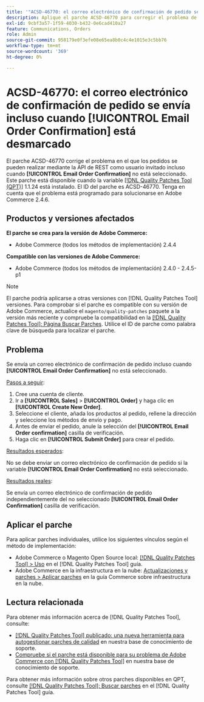 ```yaml
---
title: '"ACSD-46770: el correo electrónico de confirmación de pedido se envía incluso cuando [!UICONTROL Email Order Confirmation] está desmarcada'''
description: Aplique el parche ACSD-46770 para corregir el problema de Adobe Commerce donde los correos electrónicos de confirmación de pedido se envían incluso cuando [!UICONTROL Email Order Confirmation] no está seleccionado.
exl-id: 9cbf3a57-1f59-4030-b432-0e6cad410a27
feature: Communications, Orders
role: Admin
source-git-commit: 958179e0f3efe08e65ea8b0c4c4e1015e3c5bb76
workflow-type: tm+mt
source-wordcount: '369'
ht-degree: 0%

---
```


# ACSD-46770: el correo electrónico de confirmación de pedido se envía incluso cuando **[!UICONTROL Email Order Confirmation]** está desmarcado

El parche ACSD-46770 corrige el problema en el que los pedidos se pueden realizar mediante la API de REST como usuario invitado incluso cuando **[!UICONTROL Email Order Confirmation]** no está seleccionado. Este parche está disponible cuando la variable [[!DNL Quality Patches Tool (QPT)]](/help/announcements/adobe-commerce-announcements/magento-quality-patches-released-new-tool-to-self-serve-quality-patches.md) 1.1.24 está instalado. El ID del parche es ACSD-46770. Tenga en cuenta que el problema está programado para solucionarse en Adobe Commerce 2.4.6.

## Productos y versiones afectados

**El parche se crea para la versión de Adobe Commerce:**

* Adobe Commerce (todos los métodos de implementación) 2.4.4

**Compatible con las versiones de Adobe Commerce:**

* Adobe Commerce (todos los métodos de implementación) 2.4.0 - 2.4.5-p1

>[!NOTE]
>
>El parche podría aplicarse a otras versiones con [!DNL Quality Patches Tool] versiones. Para comprobar si el parche es compatible con su versión de Adobe Commerce, actualice el `magento/quality-patches` paquete a la versión más reciente y compruebe la compatibilidad en la [[!DNL Quality Patches Tool]: Página Buscar Parches](https://experienceleague.adobe.com/tools/commerce-quality-patches/index.html). Utilice el ID de parche como palabra clave de búsqueda para localizar el parche.

## Problema

Se envía un correo electrónico de confirmación de pedido incluso cuando **[!UICONTROL Email Order Confirmation]** no está seleccionado.

<u>Pasos a seguir</u>:

1. Cree una cuenta de cliente.
1. Ir a **[!UICONTROL Sales]** > **[!UICONTROL Order]** y haga clic en  **[!UICONTROL Create New Order]**.
1. Seleccione el cliente, añada los productos al pedido, rellene la dirección y seleccione los métodos de envío y pago.
1. Antes de enviar el pedido, anule la selección del **[!UICONTROL Email Order confirmation]** casilla de verificación.
1. Haga clic en **[!UICONTROL Submit Order]** para crear el pedido.

<u>Resultados esperados</u>:

No se debe enviar un correo electrónico de confirmación de pedido si la variable **[!UICONTROL Email Order Confirmation]** no está seleccionado.

<u>Resultados reales</u>:

Se envía un correo electrónico de confirmación de pedido independientemente del no seleccionado **[!UICONTROL Email Order Confirmation]** casilla de verificación.

## Aplicar el parche

Para aplicar parches individuales, utilice los siguientes vínculos según el método de implementación:

* Adobe Commerce o Magento Open Source local: [[!DNL Quality Patches Tool] > Uso](https://experienceleague.adobe.com/docs/commerce-operations/tools/quality-patches-tool/usage.html) en el [!DNL Quality Patches Tool] guía.
* Adobe Commerce en la infraestructura en la nube: [Actualizaciones y parches > Aplicar parches](https://experienceleague.adobe.com/docs/commerce-cloud-service/user-guide/develop/upgrade/apply-patches.html) en la guía Commerce sobre infraestructura en la nube.

## Lectura relacionada

Para obtener más información acerca de [!DNL Quality Patches Tool], consulte:

* [[!DNL Quality Patches Tool] publicado: una nueva herramienta para autogestionar parches de calidad](/help/announcements/adobe-commerce-announcements/magento-quality-patches-released-new-tool-to-self-serve-quality-patches.md) en nuestra base de conocimiento de soporte.
* [Compruebe si el parche está disponible para su problema de Adobe Commerce con [!DNL Quality Patches Tool]](/help/support-tools/patches-available-in-qpt-tool/check-patch-for-magento-issue-with-magento-quality-patches.md) en nuestra base de conocimiento de soporte.

Para obtener más información sobre otros parches disponibles en QPT, consulte [[!DNL Quality Patches Tool]: Buscar parches](https://experienceleague.adobe.com/tools/commerce-quality-patches/index.html) en el [!DNL Quality Patches Tool] guía.
